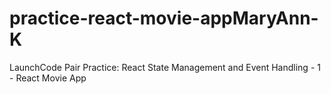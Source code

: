 # practice-react-movie-appMaryAnn-K
LaunchCode Pair Practice: React State Management and Event Handling - 1 - React Movie App
